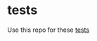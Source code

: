 # tests

Use this repo for these [tests](https://www.theodinproject.com/lessons/foundations-fundamentals-part-3)
